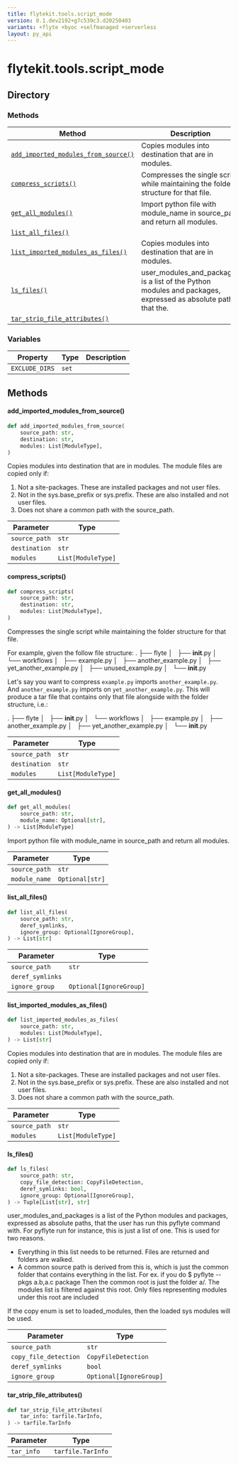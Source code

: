 ```yaml
---
title: flytekit.tools.script_mode
version: 0.1.dev2192+g7c539c3.d20250403
variants: +flyte +byoc +selfmanaged +serverless
layout: py_api
---
```


# flytekit.tools.script_mode

## Directory

### Methods

| Method | Description |
|-|-|
| [`add_imported_modules_from_source()`](#add_imported_modules_from_source) | Copies modules into destination that are in modules. |
| [`compress_scripts()`](#compress_scripts) | Compresses the single script while maintaining the folder structure for that file. |
| [`get_all_modules()`](#get_all_modules) | Import python file with module_name in source_path and return all modules. |
| [`list_all_files()`](#list_all_files) |  |
| [`list_imported_modules_as_files()`](#list_imported_modules_as_files) | Copies modules into destination that are in modules. |
| [`ls_files()`](#ls_files) | user_modules_and_packages is a list of the Python modules and packages, expressed as absolute paths, that the. |
| [`tar_strip_file_attributes()`](#tar_strip_file_attributes) |  |


### Variables

| Property | Type | Description |
|-|-|-|
| `EXCLUDE_DIRS` | `set` |  |

## Methods

#### add_imported_modules_from_source()

```python
def add_imported_modules_from_source(
    source_path: str,
    destination: str,
    modules: List[ModuleType],
)
```
Copies modules into destination that are in modules. The module files are copied only if:

1. Not a site-packages. These are installed packages and not user files.
2. Not in the sys.base_prefix or sys.prefix. These are also installed and not user files.
3. Does not share a common path with the source_path.


| Parameter | Type |
|-|-|
| `source_path` | `str` |
| `destination` | `str` |
| `modules` | `List[ModuleType]` |

#### compress_scripts()

```python
def compress_scripts(
    source_path: str,
    destination: str,
    modules: List[ModuleType],
)
```
Compresses the single script while maintaining the folder structure for that file.

For example, given the follow file structure:
.
├── flyte
│   ├── __init__.py
│   └── workflows
│       ├── example.py
│       ├── another_example.py
│       ├── yet_another_example.py
│       ├── unused_example.py
│       └── __init__.py

Let's say you want to compress `example.py` imports `another_example.py`. And `another_example.py`
imports on `yet_another_example.py`. This will  produce a tar file that contains only that
file alongside with the folder structure, i.e.:

.
├── flyte
│   ├── __init__.py
│   └── workflows
│       ├── example.py
│       ├── another_example.py
│       ├── yet_another_example.py
│       └── __init__.py


| Parameter | Type |
|-|-|
| `source_path` | `str` |
| `destination` | `str` |
| `modules` | `List[ModuleType]` |

#### get_all_modules()

```python
def get_all_modules(
    source_path: str,
    module_name: Optional[str],
) -> List[ModuleType]
```
Import python file with module_name in source_path and return all modules.


| Parameter | Type |
|-|-|
| `source_path` | `str` |
| `module_name` | `Optional[str]` |

#### list_all_files()

```python
def list_all_files(
    source_path: str,
    deref_symlinks,
    ignore_group: Optional[IgnoreGroup],
) -> List[str]
```
| Parameter | Type |
|-|-|
| `source_path` | `str` |
| `deref_symlinks` |  |
| `ignore_group` | `Optional[IgnoreGroup]` |

#### list_imported_modules_as_files()

```python
def list_imported_modules_as_files(
    source_path: str,
    modules: List[ModuleType],
) -> List[str]
```
Copies modules into destination that are in modules. The module files are copied only if:

1. Not a site-packages. These are installed packages and not user files.
2. Not in the sys.base_prefix or sys.prefix. These are also installed and not user files.
3. Does not share a common path with the source_path.


| Parameter | Type |
|-|-|
| `source_path` | `str` |
| `modules` | `List[ModuleType]` |

#### ls_files()

```python
def ls_files(
    source_path: str,
    copy_file_detection: CopyFileDetection,
    deref_symlinks: bool,
    ignore_group: Optional[IgnoreGroup],
) -> Tuple[List[str], str]
```
user_modules_and_packages is a list of the Python modules and packages, expressed as absolute paths, that the
user has run this pyflyte command with. For pyflyte run for instance, this is just a list of one.
This is used for two reasons.
  - Everything in this list needs to be returned. Files are returned and folders are walked.
  - A common source path is derived from this is, which is just the common folder that contains everything in the
    list. For ex. if you do
    $ pyflyte --pkgs a.b,a.c package
    Then the common root is just the folder a/. The modules list is filtered against this root. Only files
    representing modules under this root are included

If the copy enum is set to loaded_modules, then the loaded sys modules will be used.


| Parameter | Type |
|-|-|
| `source_path` | `str` |
| `copy_file_detection` | `CopyFileDetection` |
| `deref_symlinks` | `bool` |
| `ignore_group` | `Optional[IgnoreGroup]` |

#### tar_strip_file_attributes()

```python
def tar_strip_file_attributes(
    tar_info: tarfile.TarInfo,
) -> tarfile.TarInfo
```
| Parameter | Type |
|-|-|
| `tar_info` | `tarfile.TarInfo` |

